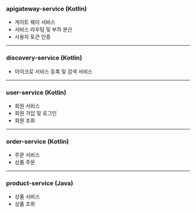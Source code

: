 ### apigateway-service (Kotlin)
- 게이트 웨이 서비스
- 서비스 라우팅 및 부하 분산
- 사용자 토큰 인증

---

### discovery-service (Kotlin)
- 마이크로 서비스 등록 및 검색 서비스

---

### user-service (Kotlin)
- 회원 서비스
- 회원 가입 및 로그인
- 회원 조회

---

### order-service (Kotlin)
- 주문 서비스
- 상품 주문

---

### product-service (Java)
- 상품 서비스
- 상품 조회
